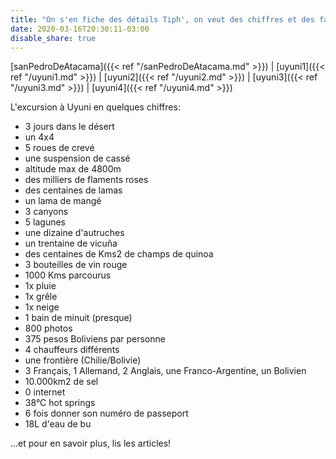 ```yaml
---
title: "On s'en fiche des détails Tiph', on veut des chiffres et des faits concrêts!"
date: 2020-03-16T20:30:11-03:00
disable_share: true
---
```


[sanPedroDeAtacama]({{< ref "/sanPedroDeAtacama.md" >}}) |
[uyuni1]({{< ref "/uyuni1.md" >}}) |
[uyuni2]({{< ref "/uyuni2.md" >}}) |
[uyuni3]({{< ref "/uyuni3.md" >}}) |
[uyuni4]({{< ref "/uyuni4.md" >}})

L'excursion à Uyuni en quelques chiffres:

- 3 jours dans le désert
- un 4x4
- 5 roues de crevé
- une suspension de cassé
- altitude max de 4800m 
- des milliers de flaments roses
- des centaines de lamas
- un lama de mangé
- 3 canyons
- 5 lagunes
- une dizaine d'autruches
- un trentaine de vicuña
- des centaines de Kms2 de champs de quinoa
- 3 bouteilles de vin rouge
- 1000 Kms parcourus
- 1x pluie
- 1x grêle
- 1x neige
- 1 bain de minuit (presque)
- 800 photos
- 375 pesos Boliviens par personne
- 4 chauffeurs différents
- une frontière (Chilie/Bolivie)
- 3 Français, 1 Allemand, 2 Anglais, une Franco-Argentine, un Bolivien
- 10.000km2 de sel
- 0 internet
- 38°C hot springs
- 6 fois donner son numéro de passeport
- 18L d'eau de bu

...et pour en savoir plus, lis les articles!
